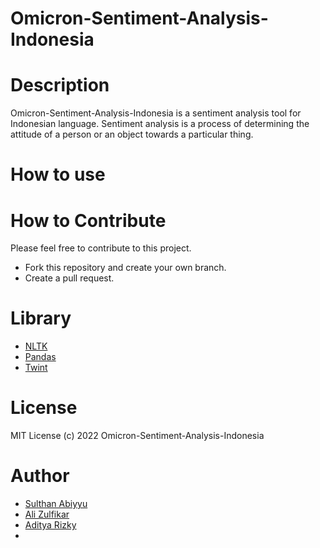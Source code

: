 # Omicron-Sentiment-Analysis-Indonesia

# Description
Omicron-Sentiment-Analysis-Indonesia is a sentiment analysis tool for Indonesian language.
Sentiment analysis is a process of determining the attitude of a person or an object towards a particular thing.

# How to use

# How to Contribute
Please feel free to contribute to this project.
- Fork this repository and create your own branch.
- Create a pull request.

# Library
- [NLTK](https://www.nltk.org/)
- [Pandas](https://pandas.pydata.org/)
- [Twint]()

# License
MIT License (c) 2022 Omicron-Sentiment-Analysis-Indonesia

# Author
- [Sulthan Abiyyu](https://www.github.com/SulthanAbiyyu)
- [Ali Zulfikar](https://www.github.com/alizul01)
- [Aditya Rizky](https://www.github.com/adityarizkyramadhan)
- 
